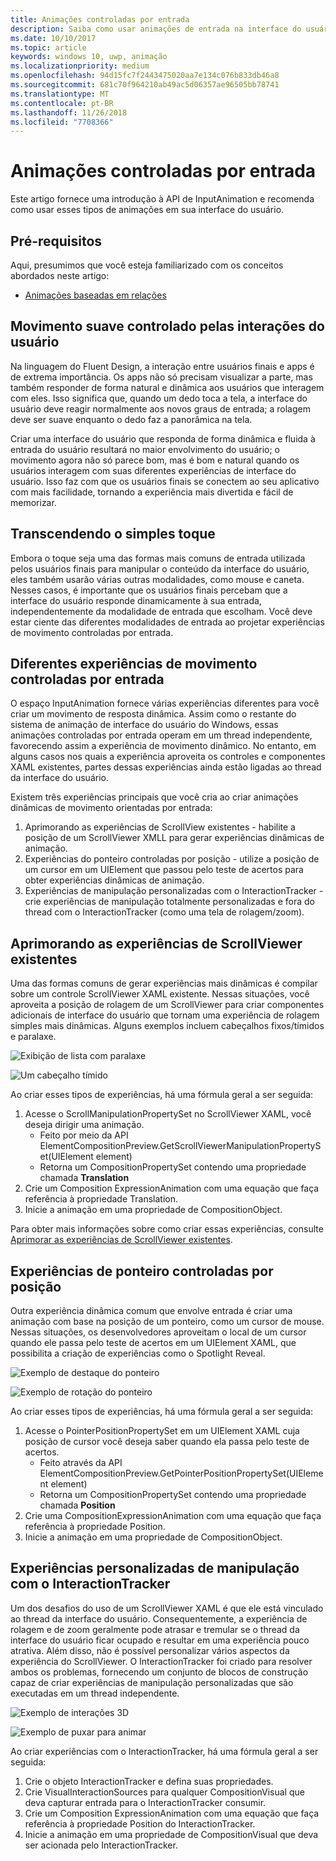 ```yaml
---
title: Animações controladas por entrada
description: Saiba como usar animações de entrada na interface do usuário do app.
ms.date: 10/10/2017
ms.topic: article
keywords: windows 10, uwp, animação
ms.localizationpriority: medium
ms.openlocfilehash: 94d15fc7f2443475020aa7e134c076b833db46a8
ms.sourcegitcommit: 681c70f964210ab49ac5d06357ae96505bb78741
ms.translationtype: MT
ms.contentlocale: pt-BR
ms.lasthandoff: 11/26/2018
ms.locfileid: "7708366"
---
```

# <a name="input-driven-animations"></a>Animações controladas por entrada

Este artigo fornece uma introdução à API de InputAnimation e recomenda como usar esses tipos de animações em sua interface do usuário.

## <a name="prerequisites"></a>Pré-requisitos

Aqui, presumimos que você esteja familiarizado com os conceitos abordados neste artigo:

- [Animações baseadas em relações](relation-animations.md)

## <a name="smooth-motion-driven-from-user-interactions"></a>Movimento suave controlado pelas interações do usuário

Na linguagem do Fluent Design, a interação entre usuários finais e apps é de extrema importância. Os apps não só precisam visualizar a parte, mas também responder de forma natural e dinâmica aos usuários que interagem com eles. Isso significa que, quando um dedo toca a tela, a interface do usuário deve reagir normalmente aos novos graus de entrada; a rolagem deve ser suave enquanto o dedo faz a panorâmica na tela.

Criar uma interface do usuário que responda de forma dinâmica e fluida à entrada do usuário resultará no maior envolvimento do usuário; o movimento agora não só parece bom, mas é bom e natural quando os usuários interagem com suas diferentes experiências de interface do usuário. Isso faz com que os usuários finais se conectem ao seu aplicativo com mais facilidade, tornando a experiência mais divertida e fácil de memorizar.

## <a name="expanding-past-just-touch"></a>Transcendendo o simples toque

Embora o toque seja uma das formas mais comuns de entrada utilizada pelos usuários finais para manipular o conteúdo da interface do usuário, eles também usarão várias outras modalidades, como mouse e caneta. Nesses casos, é importante que os usuários finais percebam que a interface do usuário responde dinamicamente à sua entrada, independentemente da modalidade de entrada que escolham. Você deve estar ciente das diferentes modalidades de entrada ao projetar experiências de movimento controladas por entrada.

## <a name="different-input-driven-motion-experiences"></a>Diferentes experiências de movimento controladas por entrada

O espaço InputAnimation fornece várias experiências diferentes para você criar um movimento de resposta dinâmica. Assim como o restante do sistema de animação de interface do usuário do Windows, essas animações controladas por entrada operam em um thread independente, favorecendo assim a experiência de movimento dinâmico. No entanto, em alguns casos nos quais a experiência aproveita os controles e componentes XAML existentes, partes dessas experiências ainda estão ligadas ao thread da interface do usuário.

Existem três experiências principais que você cria ao criar animações dinâmicas de movimento orientadas por entrada:

1. Aprimorando as experiências de ScrollView existentes - habilite a posição de um ScrollViewer XMLL para gerar experiências dinâmicas de animação.
1. Experiências do ponteiro controladas por posição - utilize a posição de um cursor em um UIElement que passou pelo teste de acertos para obter experiências dinâmicas de animação.
1. Experiências de manipulação personalizadas com o InteractionTracker - crie experiências de manipulação totalmente personalizadas e fora do thread com o InteractionTracker (como uma tela de rolagem/zoom).

## <a name="enhancing-existing-scrollviewer-experiences"></a>Aprimorando as experiências de ScrollViewer existentes

Uma das formas comuns de gerar experiências mais dinâmicas é compilar sobre um controle ScrollViewer XAML existente. Nessas situações, você aproveita a posição de rolagem de um ScrollViewer para criar componentes adicionais de interface do usuário que tornam uma experiência de rolagem simples mais dinâmicas. Alguns exemplos incluem cabeçalhos fixos/tímidos e paralaxe.

![Exibição de lista com paralaxe](images/animation/parallax.gif)

![Um cabeçalho tímido](images/animation/shy-header.gif)

Ao criar esses tipos de experiências, há uma fórmula geral a ser seguida:

1. Acesse o ScrollManipulationPropertySet no ScrollViewer XAML, você deseja dirigir uma animação.
    - Feito por meio da API ElementCompositionPreview.GetScrollViewerManipulationPropertySet(UIElement element)
    - Retorna um CompositionPropertySet contendo uma propriedade chamada **Translation**
1. Crie um Composition ExpressionAnimation com uma equação que faça referência à propriedade Translation.
1. Inicie a animação em uma propriedade de CompositionObject.

Para obter mais informações sobre como criar essas experiências, consulte [Aprimorar as experiências de ScrollViewer existentes](scroll-input-animations.md).

## <a name="pointer-position-driven-experiences"></a>Experiências de ponteiro controladas por posição

Outra experiência dinâmica comum que envolve entrada é criar uma animação com base na posição de um ponteiro, como um cursor de mouse. Nessas situações, os desenvolvedores aproveitam o local de um cursor quando ele passa pelo teste de acertos em um UIElement XAML, que possibilita a criação de experiências como o Spotlight Reveal.

![Exemplo de destaque do ponteiro](images/animation/spotlight-reveal.gif)

![Exemplo de rotação do ponteiro](images/animation/pointer-rotate.gif)

Ao criar esses tipos de experiências, há uma fórmula geral a ser seguida:

1. Acesse o PointerPositionPropertySet em um UIElement XAML cuja posição de cursor você deseja saber quando ela passa pelo teste de acertos.
    - Feito através da API ElementCompositionPreview.GetPointerPositionPropertySet(UIElement element)
    - Retorna um CompositionPropertySet contendo uma propriedade chamada **Position**
1. Crie uma CompositionExpressionAnimation com uma equação que faça referência à propriedade Position.
1. Inicie a animação em uma propriedade de CompositionObject.

## <a name="custom-manipulation-experiences-with-interactiontracker"></a>Experiências personalizadas de manipulação com o InteractionTracker

Um dos desafios do uso de um ScrollViewer XAML é que ele está vinculado ao thread da interface do usuário. Consequentemente, a experiência de rolagem e de zoom geralmente pode atrasar e tremular se o thread da interface do usuário ficar ocupado e resultar em uma experiência pouco atrativa. Além disso, não é possível personalizar vários aspectos da experiência do ScrollViewer. O InteractionTracker foi criado para resolver ambos os problemas, fornecendo um conjunto de blocos de construção capaz de criar experiências de manipulação personalizadas que são executadas em um thread independente.

![Exemplo de interações 3D](images/animation/interactions-3d.gif)

![Exemplo de puxar para animar](images/animation/pull-to-animate.gif)

Ao criar experiências com o InteractionTracker, há uma fórmula geral a ser seguida:

1. Crie o objeto InteractionTracker e defina suas propriedades.
1. Crie VisualInteractionSources para qualquer CompositionVisual que deva capturar entrada para o InteractionTracker consumir.
1. Crie um Composition ExpressionAnimation com uma equação que faça referência à propriedade Position do InteractionTracker.
1. Inicie a animação em uma propriedade de CompositionVisual que deva ser acionada pelo InteractionTracker.
